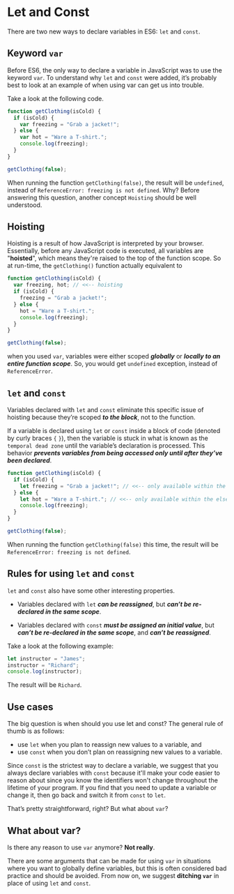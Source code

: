 # Let and Const

There are two new ways to declare variables in ES6: `let` and `const`.

## Keyword `var`

Before ES6, the only way to declare a variable in JavaScript was to use the keyword `var`. To understand why `let` and `const` were added, it’s probably best to look at an example of when using var can get us into trouble.

Take a look at the following code.

```js
function getClothing(isCold) {
  if (isCold) {
    var freezing = "Grab a jacket!";
  } else {
    var hot = "Ware a T-shirt.";
    console.log(freezing);
  }
}

getClothing(false);
```

When running the function `getClothing(false)`, the result will be `undefined`, instead of `ReferenceError: freezing is not defined`. Why? Before answering this question, another concept `Hoisting` should be well understood.

## Hoisting

Hoisting is a result of how JavaScript is interpreted by your browser. Essentially, before any JavaScript code is executed, all variables are "**hoisted**", which means they're raised to the top of the function scope. So at run-time, the `getClothing()` function actually equivalent to

```js
function getClothing(isCold) {
  var freezing, hot; // <<-- hoisting
  if (isCold) {
    freezing = "Grab a jacket!";
  } else {
    hot = "Ware a T-shirt.";
    console.log(freezing);
  }
}

getClothing(false);
```

when you used `var`, variables were either scoped **_globally_** or **_locally to an entire function scope_**. So, you would get `undefined` exception, instead of `ReferenceError`.

## `let` and `const`

Variables declared with `let` and `const` eliminate this specific issue of hoisting because they’re scoped **_to the block_**, not to the function.

If a variable is declared using `let` or `const` inside a block of code (denoted by curly braces `{` `}`), then the variable is stuck in what is known as the `temporal dead zone` until the variable’s declaration is processed. This behavior **_prevents variables from being accessed only until after they’ve been declared_**.

```js
function getClothing(isCold) {
  if (isCold) {
    let freezing = "Grab a jacket!"; // <<-- only available within the if block
  } else {
    let hot = "Ware a T-shirt."; // <<-- only available within the else block
    console.log(freezing);
  }
}

getClothing(false);
```

When running the function `getClothing(false)` this time, the result will be `ReferenceError: freezing is not defined`.

## Rules for using `let` and `const`

`let` and `const` also have some other interesting properties.

* Variables declared with `let` **_can be reassigned_**, but **_can’t be re-declared in the same scope_**.

* Variables declared with `const` **_must be assigned an initial value_**, but **_can’t be re-declared in the same scope_**, and **_can’t be reassigned_**.

Take a look at the following example:

```js
let instructor = "James";
instructor = "Richard";
console.log(instructor);
```

The result will be `Richard`.

## Use cases

The big question is when should you use let and const? The general rule of thumb is as follows:

* use `let` when you plan to reassign new values to a variable, and
* use `const` when you don’t plan on reassigning new values to a variable.

Since `const` is the strictest way to declare a variable, we suggest that you always declare variables with `const` because it'll make your code easier to reason about since you know the identifiers won't change throughout the lifetime of your program. If you find that you need to update a variable or change it, then go back and switch it from `const` to `let`.

That’s pretty straightforward, right? But what about `var`?

## What about var?

Is there any reason to use `var` anymore? **Not really**.

There are some arguments that can be made for using `var` in situations where you want to globally define variables, but this is often considered bad practice and should be avoided. From now on, we suggest **ditching `var`** in place of using `let` and `const`.
